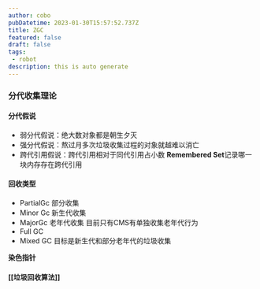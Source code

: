 ```yaml
---
author: cobo
pubDatetime: 2023-01-30T15:57:52.737Z
title: ZGC
featured: false
draft: false
tags:
 - robot
description: this is auto generate
---
```

### 分代收集理论
#### 分代假说
- 弱分代假说：绝大数对象都是朝生夕灭
- 强分代假说：熬过月多次垃圾收集过程的对象就越难以消亡
- 跨代引用假说：跨代引用相对于同代引用占小数 **Remembered Set**记录哪一块内存存在跨代引用
#### 回收类型
- PartialGc 部分收集
- Minor Gc 新生代收集
- MajorGc 老年代收集 目前只有CMS有单独收集老年代行为
- Full GC
- Mixed GC 目标是新生代和部分老年代的垃圾收集

**染色指针**

#### [[垃圾回收算法]]